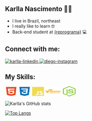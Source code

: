 ## Karlla Nascimento :woman_technologist:

- I live in Brazil, northeast 
- I really like to learn :nerd_face:
- Back-end student at [{reprograma}](https://reprograma.com.br/) :computer:

## Connect with me:
<a href = "https://www.linkedin.com/in/karlla-nascimento" target="_blank"> 
<img align="center" alt="karlla-linkedin" height="30"  width="30" src="https://image.flaticon.com/icons/png/128/174/174857.png" style="max-width:100%;">
</a>
<a href="https://www.instagram.com/karllanascimento/" target="_blank">
<img align="center" alt="diego-instagram" height="30" width="30" src="https://image.flaticon.com/icons/png/128/174/174855.png" style="max-width:100%;">
</a>

## My Skills:
<img align="center" height="30" width="40"  src="https://raw.githubusercontent.com/devicons/devicon/master/icons/html5/html5-plain.svg" style="max-width:100%;"></img>
<img align="center" height="30" width="40"  src="https://raw.githubusercontent.com/devicons/devicon/master/icons/css3/css3-plain.svg" style="max-width:100%;"></img>
<img align="center" height="30" width="40"  src="https://raw.githubusercontent.com/devicons/devicon/master/icons/javascript/javascript-plain.svg" style="max-width:100%;"></img>
<img align="center" height="35" width="50" src="https://raw.githubusercontent.com/devicons/devicon/master/icons/amazonwebservices/amazonwebservices-plain-wordmark.svg" style="max-width:100%;"></img>
<img align="center" height="35" width="50" src="https://raw.githubusercontent.com/devicons/devicon/master/icons/nodejs/nodejs-plain.svg" style="max-width:100%;"></img>

![Karlla's GitHub stats](https://github-readme-stats.vercel.app/api?username=karllanascimento&show_icons=true&theme=radical)

[![Top Langs](https://github-readme-stats.vercel.app/api/top-langs/?username=karllanascimento)](https://github.com/karllanascimento/github-readme-stats)



<!--
**KarllaNascimento/karllanascimento** is a ✨ _special_ ✨ repository because its `README.md` (this file) appears on your GitHub profile.

Here are some ideas to get you started:

- 🔭 I’m currently working on ...
- 🌱 I’m currently learning ...
- 👯 I’m looking to collaborate on ...
- 🤔 I’m looking for help with ...
- 💬 Ask me about ...
- 📫 How to reach me: ...
- 😄 Pronouns: ...
- ⚡ Fun fact: ...
-->

